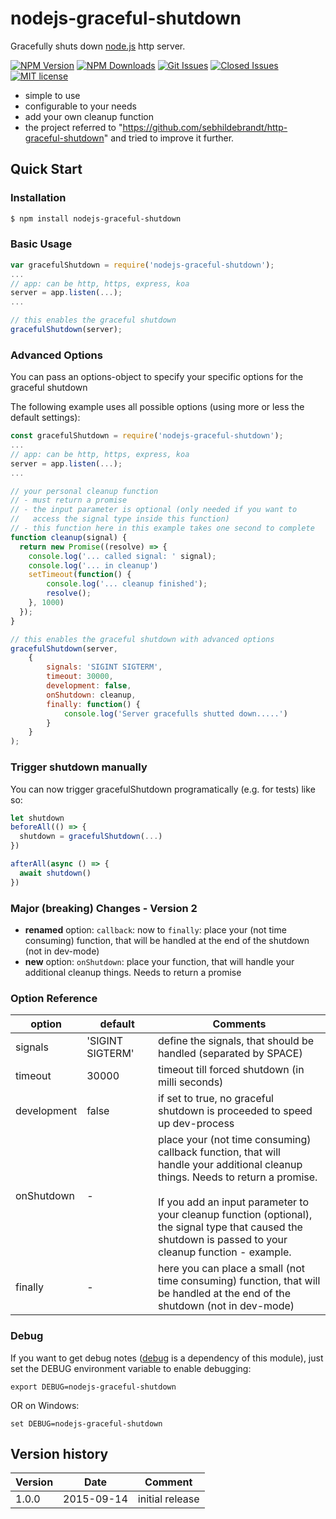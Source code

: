 # nodejs-graceful-shutdown

Gracefully shuts down [node.js][nodejs-url] http server.

[![NPM Version][npm-image]][npm-url]
[![NPM Downloads][downloads-image]][downloads-url]
[![Git Issues][issues-img]][issues-url]
[![Closed Issues][closed-issues-img]][closed-issues-url]
[![MIT license][license-img]][license-url]

- simple to use
- configurable to your needs
- add your own cleanup function
- the project referred to "https://github.com/sebhildebrandt/http-graceful-shutdown" and tried to improve it further.

## Quick Start

### Installation

```bash
$ npm install nodejs-graceful-shutdown
```

### Basic Usage

```js
var gracefulShutdown = require('nodejs-graceful-shutdown');
...
// app: can be http, https, express, koa
server = app.listen(...);
...

// this enables the graceful shutdown
gracefulShutdown(server);
```

### Advanced Options

You can pass an options-object to specify your specific options for the graceful shutdown

The following example uses all possible options (using more or less the default settings):

```js
const gracefulShutdown = require('nodejs-graceful-shutdown');
...
// app: can be http, https, express, koa
server = app.listen(...);
...

// your personal cleanup function
// - must return a promise
// - the input parameter is optional (only needed if you want to
//   access the signal type inside this function)
// - this function here in this example takes one second to complete
function cleanup(signal) {
  return new Promise((resolve) => {
	console.log('... called signal: ' signal);
  	console.log('... in cleanup')
  	setTimeout(function() {
  		console.log('... cleanup finished');
  		resolve();
  	}, 1000)
  });
}

// this enables the graceful shutdown with advanced options
gracefulShutdown(server,
	{
		signals: 'SIGINT SIGTERM',
		timeout: 30000,
		development: false,
		onShutdown: cleanup,
		finally: function() {
			console.log('Server gracefulls shutted down.....')
		}
	}
);
```

### Trigger shutdown manually

You can now trigger gracefulShutdown programatically (e.g. for tests) like so:

```js
let shutdown
beforeAll(() => {
  shutdown = gracefulShutdown(...)
})

afterAll(async () => {
  await shutdown()
})
```

### Major (breaking) Changes - Version 2

- **renamed** option: `callback`: now to `finally`: place your (not time consuming) function, that will be handled at the end of the shutdown (not in dev-mode)
- **new** option: `onShutdown`: place your function, that will handle your additional cleanup things. Needs to return a promise

### Option Reference

| option      | default          | Comments                                                                                                                                                                                                                                                                                                 |
| ----------- | ---------------- | -------------------------------------------------------------------------------------------------------------------------------------------------------------------------------------------------------------------------------------------------------------------------------------------------------- |
| signals     | 'SIGINT SIGTERM' | define the signals, that should be handled (separated by SPACE)                                                                                                                                                                                                                                          |
| timeout     | 30000            | timeout till forced shutdown (in milli seconds)                                                                                                                                                                                                                                                          |
| development | false            | if set to true, no graceful shutdown is proceeded to speed up dev-process                                                                                                                                                                                                                                |
| onShutdown  | -                | place your (not time consuming) callback function, that will<br>handle your additional cleanup things. Needs to return a promise.<br><br>If you add an input parameter to your cleanup function (optional),<br>the signal type that caused the shutdown is passed to your<br>cleanup function - example. |
| finally     | -                | here you can place a small (not time consuming) function, that will<br>be handled at the end of the shutdown (not in dev-mode)                                                                                                                                                                           |

### Debug

If you want to get debug notes ([debug][debug-url] is a dependency of this module), just set the DEBUG environment variable to enable
debugging:

```
export DEBUG=nodejs-graceful-shutdown
```

OR on Windows:

```
set DEBUG=nodejs-graceful-shutdown
```

## Version history

| Version | Date       | Comment         |
| ------- | ---------- | --------------- |
| 1.0.0   | 2015-09-14 | initial release |

[npm-image]: https://img.shields.io/npm/v/nodejs-graceful-shutdown.svg?style=flat-square
[npm-url]: https://npmjs.org/package/nodejs-graceful-shutdown
[downloads-image]: https://img.shields.io/npm/dm/nodejs-graceful-shutdown.svg?style=flat-square
[downloads-url]: https://npmjs.org/package/nodejs-graceful-shutdown
[license-url]: https://github.com/silvernine/nodejs-graceful-shutdown/blob/master/LICENSE
[license-img]: https://img.shields.io/badge/license-MIT-blue.svg?style=flat-square
[npmjs-license]: https://img.shields.io/npm/l/nodejs-graceful-shutdown.svg?style=flat-square
[nodejs-url]: https://nodejs.org/en/
[express-url]: https://github.com/strongloop/expressjs.com
[koa-url]: https://github.com/koajs/koa
[http-url]: https://nodejs.org/api/http.html
[debug-url]: https://github.com/visionmedia/debug
[issues-img]: https://img.shields.io/github/issues/silvernine/nodejs-graceful-shutdown.svg?style=flat-square
[issues-url]: https://github.com/silvernine/nodejs-graceful-shutdown/issues
[closed-issues-img]: https://img.shields.io/github/issues-closed-raw/silvernine/nodejs-graceful-shutdown.svg?style=flat-square
[closed-issues-url]: https://github.com/silvernine/nodejs-graceful-shutdown/issues?q=is%3Aissue+is%3Aclosed
